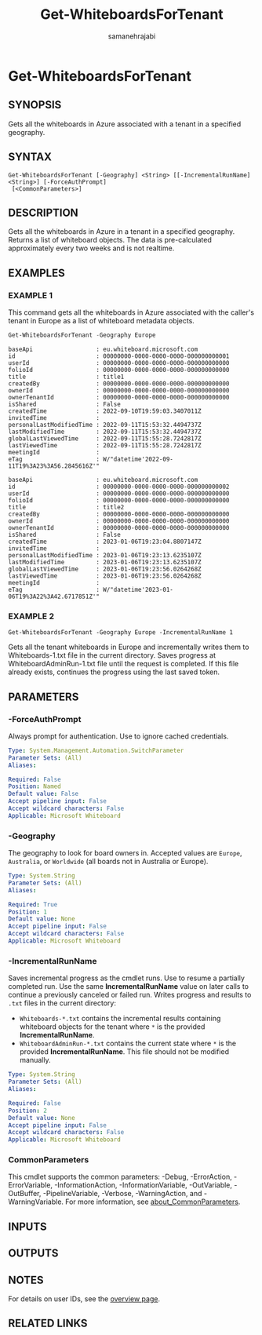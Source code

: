 ﻿---
external help file: WhiteboardAdmin-help.xml
Module Name: WhiteboardAdmin
online version: https://learn.microsoft.com/powershell/module/whiteboard/get-whiteboardsfortenant
applicable: Microsoft Whiteboard
title: Get-WhiteboardsForTenant
schema: 2.0.0
author: samanehrajabi
ms.author: srajabi
ms.reviewer:
---

# Get-WhiteboardsForTenant

## SYNOPSIS

Gets all the whiteboards in Azure associated with a tenant in a specified geography.

## SYNTAX

```
Get-WhiteboardsForTenant [-Geography] <String> [[-IncrementalRunName] <String>] [-ForceAuthPrompt]
 [<CommonParameters>]
```

## DESCRIPTION

Gets all the whiteboards in Azure in a tenant in a specified geography. Returns a list of whiteboard objects. The data is pre-calculated approximately every two weeks and is not realtime.

## EXAMPLES

### EXAMPLE 1

This command gets all the whiteboards in Azure associated with the caller's tenant in Europe as a list of whiteboard metadata objects.

```powershell
Get-WhiteboardsForTenant -Geography Europe
```

```Output
baseApi                  : eu.whiteboard.microsoft.com
id                       : 00000000-0000-0000-0000-000000000001
userId                   : 00000000-0000-0000-0000-000000000000
folioId                  : 00000000-0000-0000-0000-000000000000
title                    : title1
createdBy                : 00000000-0000-0000-0000-000000000000
ownerId                  : 00000000-0000-0000-0000-000000000000
ownerTenantId            : 00000000-0000-0000-0000-000000000000
isShared                 : False
createdTime              : 2022-09-10T19:59:03.3407011Z
invitedTime              :
personalLastModifiedTime : 2022-09-11T15:53:32.4494737Z
lastModifiedTime         : 2022-09-11T15:53:32.4494737Z
globalLastViewedTime     : 2022-09-11T15:55:28.7242817Z
lastViewedTime           : 2022-09-11T15:55:28.7242817Z
meetingId                :
eTag                     : W/"datetime'2022-09-11T19%3A23%3A56.2845616Z'"

baseApi                  : eu.whiteboard.microsoft.com
id                       : 00000000-0000-0000-0000-000000000002
userId                   : 00000000-0000-0000-0000-000000000000
folioId                  : 00000000-0000-0000-0000-000000000000
title                    : title2
createdBy                : 00000000-0000-0000-0000-000000000000
ownerId                  : 00000000-0000-0000-0000-000000000000
ownerTenantId            : 00000000-0000-0000-0000-000000000000
isShared                 : False
createdTime              : 2023-01-06T19:23:04.8807147Z
invitedTime              :
personalLastModifiedTime : 2023-01-06T19:23:13.6235107Z
lastModifiedTime         : 2023-01-06T19:23:13.6235107Z
globalLastViewedTime     : 2023-01-06T19:23:56.0264268Z
lastViewedTime           : 2023-01-06T19:23:56.0264268Z
meetingId                :
eTag                     : W/"datetime'2023-01-06T19%3A22%3A42.6717851Z'"
```

### EXAMPLE 2
```
Get-WhiteboardsForTenant -Geography Europe -IncrementalRunName 1
```

Gets all the tenant whiteboards in Europe and incrementally writes them to Whiteboards-1.txt file in the current directory. 
Saves progress at WhiteboardAdminRun-1.txt file until the request is completed.
If this file already exists, continues the progress using the last saved token.

## PARAMETERS

### -ForceAuthPrompt

Always prompt for authentication. Use to ignore cached credentials.

```yaml
Type: System.Management.Automation.SwitchParameter
Parameter Sets: (All)
Aliases:

Required: False
Position: Named
Default value: False
Accept pipeline input: False
Accept wildcard characters: False
Applicable: Microsoft Whiteboard
```

### -Geography

The geography to look for board owners in. Accepted values are `Europe`, `Australia`, or `Worldwide` (all boards not in Australia or Europe).

```yaml
Type: System.String
Parameter Sets: (All)
Aliases:

Required: True
Position: 1
Default value: None
Accept pipeline input: False
Accept wildcard characters: False
Applicable: Microsoft Whiteboard
```

### -IncrementalRunName

Saves incremental progress as the cmdlet runs. Use to resume a partially completed run. Use the same **IncrementalRunName** value on later calls to continue a previously canceled or failed run. Writes progress and results to `.txt` files in the current directory:

- `Whiteboards-*.txt` contains the incremental results containing whiteboard objects for the tenant where `*` is the provided **IncrementalRunName**.
- `WhiteboardAdminRun-*.txt` contains the current state where `*` is the provided **IncrementalRunName**. This file should not be modified manually.

```yaml
Type: System.String
Parameter Sets: (All)
Aliases:

Required: False
Position: 2
Default value: None
Accept pipeline input: False
Accept wildcard characters: False
Applicable: Microsoft Whiteboard
```

### CommonParameters

This cmdlet supports the common parameters: -Debug, -ErrorAction, -ErrorVariable, -InformationAction, -InformationVariable, -OutVariable, -OutBuffer, -PipelineVariable, -Verbose, -WarningAction, and -WarningVariable. For more information, see [about_CommonParameters](https://go.microsoft.com/fwlink/p/?LinkID=113216).

## INPUTS

## OUTPUTS

## NOTES

For details on user IDs, see the [overview page](../../docs-conceptual/overview.md).

## RELATED LINKS
